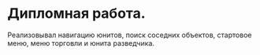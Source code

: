 # Дипломная работа. 
Реализовывал навигацию юнитов, поиск соседних объектов, стартовое меню, меню торговли и юнита разведчика.
